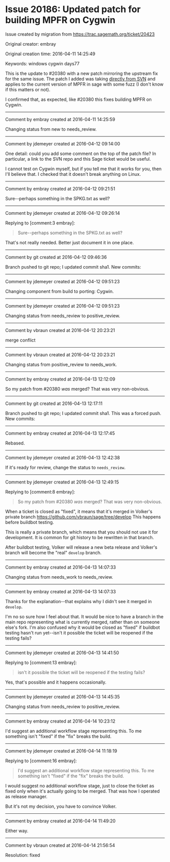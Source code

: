# Issue 20186: Updated patch for building MPFR on Cygwin

Issue created by migration from https://trac.sagemath.org/ticket/20423

Original creator: embray

Original creation time: 2016-04-11 14:25:49

Keywords: windows cygwin days77

This is the update to #20380 with a new patch mirroring the upstream fix for the same issue.  The patch I added was taking [directly from SVN](https://gforge.inria.fr/scm/viewvc.php/mpfr/trunk/src/mpfr-impl.h?r1=10257&r2=10260&view=patch) and applies to the current version of MPFR in sage with some fuzz (I don't know if this matters or not).

I confirmed that, as expected, like #20380 this fixes building MPFR on Cygwin.


---

Comment by embray created at 2016-04-11 14:25:59

Changing status from new to needs_review.


---

Comment by jdemeyer created at 2016-04-12 09:14:00

One detail: could you add some comment on the top of the patch file? In particular, a link to the SVN repo and this Sage ticket would be useful.

I cannot test on Cygwin myself, but if you tell me that it works for you, then I'll believe that. I checked that it doesn't break anything on Linux.


---

Comment by embray created at 2016-04-12 09:21:51

Sure--perhaps something in the SPKG.txt as well?


---

Comment by jdemeyer created at 2016-04-12 09:26:14

Replying to [comment:3 embray]:
> Sure--perhaps something in the SPKG.txt as well?

That's not really needed. Better just document it in one place.


---

Comment by git created at 2016-04-12 09:46:36

Branch pushed to git repo; I updated commit sha1. New commits:


---

Comment by jdemeyer created at 2016-04-12 09:51:23

Changing component from build to porting: Cygwin.


---

Comment by jdemeyer created at 2016-04-12 09:51:23

Changing status from needs_review to positive_review.


---

Comment by vbraun created at 2016-04-12 20:23:21

merge conflict


---

Comment by vbraun created at 2016-04-12 20:23:21

Changing status from positive_review to needs_work.


---

Comment by embray created at 2016-04-13 12:12:09

So my patch from #20380 _was_ merged?  That was very non-obvious.


---

Comment by git created at 2016-04-13 12:17:11

Branch pushed to git repo; I updated commit sha1. This was a forced push. New commits:


---

Comment by embray created at 2016-04-13 12:17:45

Rebased.


---

Comment by jdemeyer created at 2016-04-13 12:42:38

If it's ready for review, change the status to `needs_review`.


---

Comment by jdemeyer created at 2016-04-13 12:49:15

Replying to [comment:8 embray]:
> So my patch from #20380 _was_ merged?  That was very non-obvious.

When a ticket is closed as "fixed", it means that it's merged in Volker's private branch https://github.com/vbraun/sage/tree/develop
This happens before buildbot testing.

This is really a private branch, which means that you should not use it for development. It is common for git history to be rewritten in that branch.

After buildbot testing, Volker will release a new beta release and Volker's branch will become the "real" `develop` branch.


---

Comment by embray created at 2016-04-13 14:07:33

Changing status from needs_work to needs_review.


---

Comment by embray created at 2016-04-13 14:07:33

Thanks for the explanation--that explains why I didn't see it merged in `develop`.

I'm no so sure how I feel about that. It would be nice to have a branch in the main repo representing what is currently merged, rather than on someone else's fork.  I'm also confused why it would be closed as "fixed" if buildbot testing hasn't run yet--isn't it possible the ticket will be reopened if the testing fails?


---

Comment by jdemeyer created at 2016-04-13 14:41:50

Replying to [comment:13 embray]:
> isn't it possible the ticket will be reopened if the testing fails?

Yes, that's possible and it happens occasionally.


---

Comment by jdemeyer created at 2016-04-13 14:45:35

Changing status from needs_review to positive_review.


---

Comment by embray created at 2016-04-14 10:23:12

I'd suggest an additional workflow stage representing this.  To me something isn't "fixed" if the "fix" breaks the build.


---

Comment by jdemeyer created at 2016-04-14 11:18:19

Replying to [comment:16 embray]:
> I'd suggest an additional workflow stage representing this.  To me something isn't "fixed" if the "fix" breaks the build.

I would suggest no additional workflow stage, just to close the ticket as fixed only when it's actually going to be merged. That was how I operated as release manager.

But it's not my decision, you have to convince Volker.


---

Comment by embray created at 2016-04-14 11:49:20

Either way.


---

Comment by vbraun created at 2016-04-14 21:56:54

Resolution: fixed

